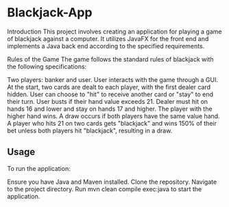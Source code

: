 # Blackjack-App
Introduction
This project involves creating an application for playing a game of blackjack against a computer. It utilizes JavaFX for the front end and implements a Java back end according to the specified requirements.

Rules of the Game
The game follows the standard rules of blackjack with the following specifications:

Two players: banker and user.
User interacts with the game through a GUI.
At the start, two cards are dealt to each player, with the first dealer card hidden.
User can choose to "hit" to receive another card or "stay" to end their turn.
User busts if their hand value exceeds 21.
Dealer must hit on hands 16 and lower and stay on hands 17 and higher.
The player with the higher hand wins. A draw occurs if both players have the same value hand.
A player who hits 21 on two cards gets "blackjack" and wins 150% of their bet unless both players hit "blackjack", resulting in a draw.

## Usage
To run the application:

Ensure you have Java and Maven installed.
Clone the repository.
Navigate to the project directory.
Run mvn clean compile exec:java to start the application.
